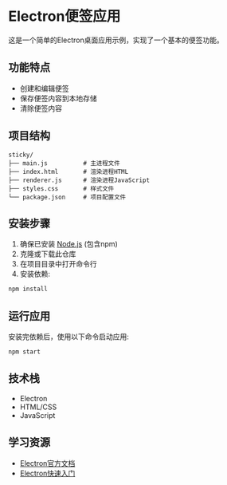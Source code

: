# Electron便签应用

这是一个简单的Electron桌面应用示例，实现了一个基本的便签功能。

## 功能特点

- 创建和编辑便签
- 保存便签内容到本地存储
- 清除便签内容

## 项目结构

```
sticky/
├── main.js          # 主进程文件
├── index.html       # 渲染进程HTML
├── renderer.js      # 渲染进程JavaScript
├── styles.css       # 样式文件
└── package.json     # 项目配置文件
```

## 安装步骤

1. 确保已安装 [Node.js](https://nodejs.org/) (包含npm)
2. 克隆或下载此仓库
3. 在项目目录中打开命令行
4. 安装依赖:

```bash
npm install
```

## 运行应用

安装完依赖后，使用以下命令启动应用:

```bash
npm start
```

## 技术栈

- Electron
- HTML/CSS
- JavaScript

## 学习资源

- [Electron官方文档](https://www.electronjs.org/docs)
- [Electron快速入门](https://www.electronjs.org/docs/tutorial/quick-start)